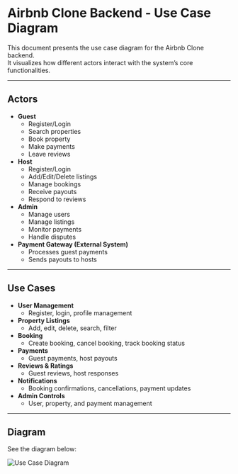 # Airbnb Clone Backend - Use Case Diagram

This document presents the use case diagram for the Airbnb Clone backend.  
It visualizes how different actors interact with the system’s core functionalities.

---

## Actors
- **Guest**
  - Register/Login
  - Search properties
  - Book property
  - Make payments
  - Leave reviews
- **Host**
  - Register/Login
  - Add/Edit/Delete listings
  - Manage bookings
  - Receive payouts
  - Respond to reviews
- **Admin**
  - Manage users
  - Manage listings
  - Monitor payments
  - Handle disputes
- **Payment Gateway (External System)**
  - Processes guest payments
  - Sends payouts to hosts

---

## Use Cases
- **User Management**
  - Register, login, profile management
- **Property Listings**
  - Add, edit, delete, search, filter
- **Booking**
  - Create booking, cancel booking, track booking status
- **Payments**
  - Guest payments, host payouts
- **Reviews & Ratings**
  - Guest reviews, host responses
- **Notifications**
  - Booking confirmations, cancellations, payment updates
- **Admin Controls**
  - User, property, and payment management

---

## Diagram
See the diagram below:

![Use Case Diagram](./use-case-diagram.png)

